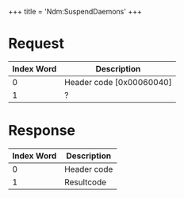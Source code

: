 +++
title = 'Ndm:SuspendDaemons'
+++

# Request

| Index Word | Description                |
|------------|----------------------------|
| 0          | Header code \[0x00060040\] |
| 1          | ?                          |

# Response

| Index Word | Description |
|------------|-------------|
| 0          | Header code |
| 1          | Resultcode  |